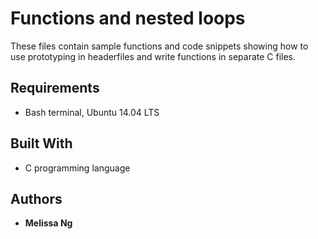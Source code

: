 # Functions and nested loops

These files contain sample functions and code snippets showing how to use prototyping in headerfiles and write functions in separate C files. 

## Requirements

* Bash terminal, Ubuntu 14.04 LTS

## Built With

* C programming language

## Authors

* **Melissa Ng**

